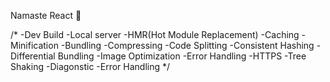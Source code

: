 Namaste React 🚀

/* -Dev Build
-Local server
-HMR(Hot Module Replacement)
-Caching
-Minification
-Bundling
-Compressing
-Code Splitting
-Consistent Hashing
-Differential Bundling
-Image Optimization
-Error Handling
-HTTPS
-Tree Shaking
-Diagonstic
-Error Handling */